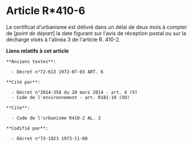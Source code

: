 # Article R*410-6

Le certificat d'urbanisme est délivré dans un délai de deux mois à compter de [*point de départ*] la date figurant sur l'avis
de réception postal ou sur la décharge visés à l'alinéa 3 de l'article R. 410-2.

**Liens relatifs à cet article**

	**Anciens textes**:

	  - Décret n°72-613 1972-07-03 ART. 6

	**Cité par**:

	  - Décret n°2014-358 du 20 mars 2014 - art. 4 (V)
	  - Code de l'environnement - art. R181-10 (VD)

	**Cite**:

	  - Code de l'urbanisme R410-2 AL. 3

	**Codifié par**:

	  - Décret n°73-1023 1973-11-08
